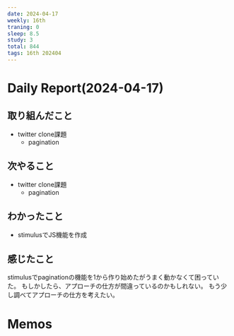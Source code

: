 ```yaml
---
date: 2024-04-17
weekly: 16th
traning: 0
sleep: 8.5
study: 3
total: 844
tags: 16th 202404 
---
```

# Daily Report(2024-04-17)
## 取り組んだこと
- twitter clone課題
	- pagination
## 次やること
- twitter clone課題
	- pagination
## わかったこと
- stimulusでJS機能を作成
## 感じたこと
stimulusでpaginationの機能を1から作り始めたがうまく動かなくて困っていた。
もしかしたら、アプローチの仕方が間違っているのかもしれない。
もう少し調べてアプローチの仕方を考えたい。
# Memos